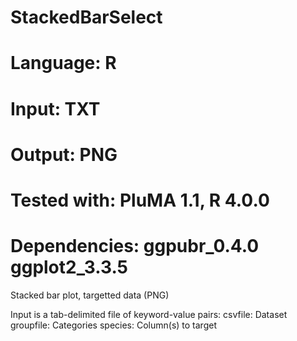 # StackedBarSelect
# Language: R
# Input: TXT
# Output: PNG
# Tested with: PluMA 1.1, R 4.0.0
# Dependencies: ggpubr_0.4.0  ggplot2_3.3.5

Stacked bar plot, targetted data (PNG)

Input is a tab-delimited file of keyword-value pairs:
csvfile: Dataset
groupfile: Categories
species: Column(s) to target

